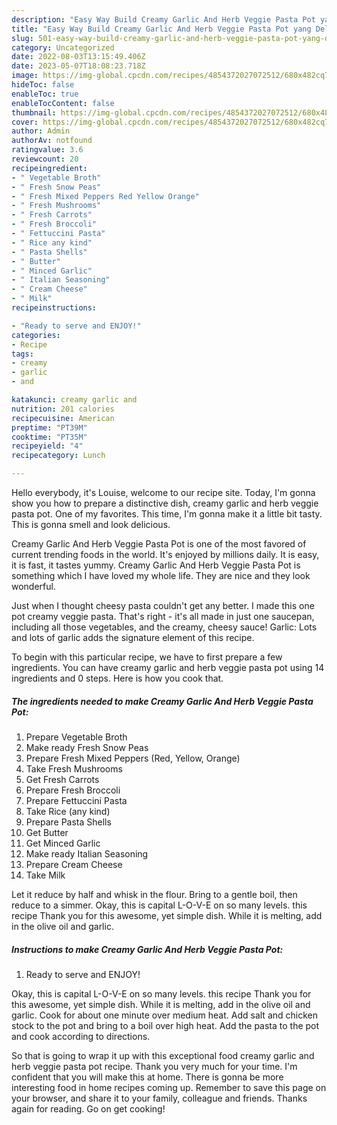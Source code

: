 ```yaml
---
description: "Easy Way Build Creamy Garlic And Herb Veggie Pasta Pot yang Delicious"
title: "Easy Way Build Creamy Garlic And Herb Veggie Pasta Pot yang Delicious"
slug: 501-easy-way-build-creamy-garlic-and-herb-veggie-pasta-pot-yang-delicious
category: Uncategorized
date: 2022-08-03T13:15:49.406Z
date: 2023-05-07T18:08:23.718Z
image: https://img-global.cpcdn.com/recipes/4854372027072512/680x482cq70/creamy-garlic-and-herb-veggie-pasta-pot-recipe-main-photo.jpg
hideToc: false
enableToc: true
enableTocContent: false
thumbnail: https://img-global.cpcdn.com/recipes/4854372027072512/680x482cq70/creamy-garlic-and-herb-veggie-pasta-pot-recipe-main-photo.jpg
cover: https://img-global.cpcdn.com/recipes/4854372027072512/680x482cq70/creamy-garlic-and-herb-veggie-pasta-pot-recipe-main-photo.jpg
author: Admin
authorAv: notfound
ratingvalue: 3.6
reviewcount: 20
recipeingredient:
- " Vegetable Broth"
- " Fresh Snow Peas"
- " Fresh Mixed Peppers Red Yellow Orange"
- " Fresh Mushrooms"
- " Fresh Carrots"
- " Fresh Broccoli"
- " Fettuccini Pasta"
- " Rice any kind"
- " Pasta Shells"
- " Butter"
- " Minced Garlic"
- " Italian Seasoning"
- " Cream Cheese"
- " Milk"
recipeinstructions:

- "Ready to serve and ENJOY!"
categories:
- Recipe
tags:
- creamy
- garlic
- and

katakunci: creamy garlic and 
nutrition: 201 calories
recipecuisine: American
preptime: "PT39M"
cooktime: "PT35M"
recipeyield: "4"
recipecategory: Lunch

---
```



Hello everybody, it's Louise, welcome to our recipe site. Today, I'm gonna show you how to prepare a distinctive dish, creamy garlic and herb veggie pasta pot. One of my favorites. This time, I'm gonna make it a little bit tasty. This is gonna smell and look delicious.

Creamy Garlic And Herb Veggie Pasta Pot is one of the most favored of current trending foods in the world. It's enjoyed by millions daily. It is easy, it is fast, it tastes yummy. Creamy Garlic And Herb Veggie Pasta Pot is something which I have loved my whole life. They are nice and they look wonderful.

Just when I thought cheesy pasta couldn&#39;t get any better. I made this one pot creamy veggie pasta. That&#39;s right - it&#39;s all made in just one saucepan, including all those vegetables, and the creamy, cheesy sauce! Garlic: Lots and lots of garlic adds the signature element of this recipe.


To begin with this particular recipe, we have to first prepare a few ingredients. You can have creamy garlic and herb veggie pasta pot using 14 ingredients and 0 steps. Here is how you cook that.

<!--inarticleads1-->

##### The ingredients needed to make Creamy Garlic And Herb Veggie Pasta Pot:

1. Prepare  Vegetable Broth
1. Make ready  Fresh Snow Peas
1. Prepare  Fresh Mixed Peppers (Red, Yellow, Orange)
1. Take  Fresh Mushrooms
1. Get  Fresh Carrots
1. Prepare  Fresh Broccoli
1. Prepare  Fettuccini Pasta
1. Take  Rice (any kind)
1. Prepare  Pasta Shells
1. Get  Butter
1. Get  Minced Garlic
1. Make ready  Italian Seasoning
1. Prepare  Cream Cheese
1. Take  Milk


Let it reduce by half and whisk in the flour. Bring to a gentle boil, then reduce to a simmer. Okay, this is capital L-O-V-E on so many levels. this recipe Thank you for this awesome, yet simple dish. While it is melting, add in the olive oil and garlic. 

<!--inarticleads2-->

##### Instructions to make Creamy Garlic And Herb Veggie Pasta Pot:


1. Ready to serve and ENJOY!

Okay, this is capital L-O-V-E on so many levels. this recipe Thank you for this awesome, yet simple dish. While it is melting, add in the olive oil and garlic. Cook for about one minute over medium heat. Add salt and chicken stock to the pot and bring to a boil over high heat. Add the pasta to the pot and cook according to directions. 

So that is going to wrap it up with this exceptional food creamy garlic and herb veggie pasta pot recipe. Thank you very much for your time. I'm confident that you will make this at home. There is gonna be more interesting food in home recipes coming up. Remember to save this page on your browser, and share it to your family, colleague and friends. Thanks again for reading. Go on get cooking!

